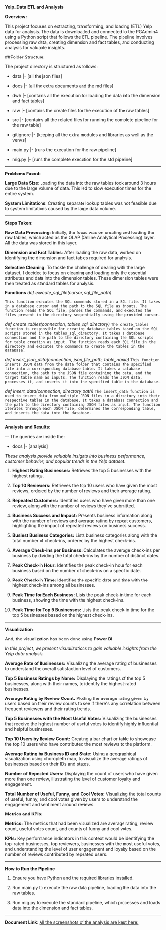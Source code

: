 **Yelp_Data ETL and Analysis**

**Overview:**

This project focuses on extracting, transforming, and loading (ETL) Yelp data for analysis. The data is downloaded and connected to the PGAdmin4 using a Python script that follows the ETL pipeline. The pipeline involves processing raw data, creating dimension and fact tables, and conducting analysis for valuable insights.

##Folder Structure:

The project directory is structured as follows:

- data
  |- [all the json files]
  
- docs 
  |- [all the extra documents and the md files]
  
- dwh 
  |- [contains all the execution for loading the data into the dimension and fact tables]
  
- raw 
  |- [contains the create files for the execution of the raw tables]
  
- src 
  |- [contains all the related files for running the complete pipeline for the raw table]
  
- gitignore
  |- [keeping all the extra modules and libraries as well as the venvs]
  
- main.py 
  |- [runs the execution for the raw pipeline]
  
- mig.py
  |- [runs the complete execution for the std pipeline]


------------------------
**Problems Faced:**

**Large Data Size**: Loading the data into the raw tables took around 3 hours due to the large volume of data. This led to slow execution times for the entire system.

**System Limitations**: Creating separate lookup tables was not feasible due to system limitations caused by the large data volume.

---------------------
**Steps Taken:**

**Raw Data Processing**: Initially, the focus was on creating and loading the raw tables, which acted as the OLAP (Online Analytical Processing) layer. All the data was stored in this layer.

**Dimension and Fact Tables**: After loading the raw data, worked on identifying the dimension and fact tables required for analysis.

**Selective Cleaning**: To tackle the challenge of dealing with the large dataset, I decided to focus on cleaning and loading only the essential attributes and data into the dimension tables. These dimension tables were then treated as standard tables for analysis.


**Functions**
*def execute_sql_file(cursor, sql_file_path)*

```This function executes the SQL commands stored in a SQL file. It takes in a database cursor and the path to the SQL file as inputs. The function reads the SQL file, parses the commands, and executes the files present in the directory sequentially using the provided cursor.```

*def create_tables(connection, tables_sql_directory)*
``` The create_tables function is responsible for creating database tables based on the SQL scripts stored in the tables_sql_directory. It takes a database connection and the path to the directory containing the SQL scripts for table creation as input. The function reads each SQL file in the directory and executes the commands to create the tables in the database. ```

*def insert_json_data(connection, json_file_path, table_name)*
``` This function inserts JSON data from the data folder that contains the specified file into a corresponding database table. It takes a database connection, the path to the JSON file containing the data, and the target table name as inputs. The function reads the JSON data, processes it, and inserts it into the specified table in the database. ```

*def insert_data(connection, directory_path)*
``` The insert_data function is used to insert data from multiple JSON files in a directory into their respective tables in the database. It takes a database connection and the path to the directory containing JSON files as input. The function iterates through each JSON file, determines the corresponding table, and inserts the data into the database. ```


****************************************************************************************************************************************************
**Analysis and Results**:

-- The queries are inside the:
  
- docs 
  |- [analysis]

*These analysis provide valuable insights into business performance, customer behavior, and popular trends in the Yelp dataset.*

1. **Highest Rating Businesses:** Retrieves the top 5 businesses with the highest ratings.

2. **Top 10 Reviewers:** Retrieves the top 10 users who have given the most reviews, ordered by the number of reviews and their average rating.

3. **Repeated Customers:** Identifies users who have given more than one review, along with the number of reviews they've submitted.

4. **Business Success and Impact:** Presents business information along with the number of reviews and average rating by repeat customers, highlighting the impact of repeated reviews on business success.

5. **Busiest Business Categories:** Lists business categories along with the total number of check-ins, ordered by the highest check-ins.

6. **Average Check-ins per Business:** Calculates the average check-ins per business by dividing the total check-ins by the number of distinct dates.

7. **Peak Check-in Hour:** Identifies the peak check-in hour for each business based on the number of check-ins on a specific date.

8. **Peak Check-in Time:** Identifies the specific date and time with the highest check-ins among all businesses.

9. **Peak Time for Each Business:** Lists the peak check-in time for each business, showing the time with the highest check-ins.

10. **Peak Time for Top 5 Businesses:** Lists the peak check-in time for the top 5 businesses based on the highest check-ins.

-----------------------
**Visualization**

And, the visualization has been done using **Power BI**

*In this project, we present visualizations to gain valuable insights from the Yelp data analysis.*

**Average Rate of Businesses:** Visualizing the average rating of businesses to understand the overall satisfaction level of customers.

**Top 5 Business Ratings by Name:** Displaying the ratings of the top 5 businesses, along with their names, to identify the highest-rated businesses.

**Average Rating by Review Count:** Plotting the average rating given by users based on their review counts to see if there's any correlation between frequent reviewers and their rating trends.

**Top 5 Businesses with the Most Useful Votes:** Visualizing the businesses that receive the highest number of useful votes to identify highly influential and helpful businesses.

**Top 10 Users by Review Count:** Creating a bar chart or table to showcase the top 10 users who have contributed the most reviews to the platform.

**Average Rating by Business ID and State:** Using a geographical visualization using choropleth map, to visualize the average ratings of businesses based on their IDs and states.

**Number of Repeated Users:** Displaying the count of users who have given more than one review, illustrating the level of customer loyalty and engagement.

**Total Number of Useful, Funny, and Cool Votes:** Visualizing the total counts of useful, funny, and cool votes given by users to understand the engagement and sentiment around reviews.


**Metrics and KPIs:**

**Metrics:** The metrics that had been visualized are average rating, review count, useful votes count, and counts of funny and cool votes.

**KPIs:** Key performance indicators in this context would be identifying the top-rated businesses, top reviewers, businesses with the most useful votes, and understanding the level of user engagement and loyalty based on the number of reviews contributed by repeated users.

***********************************************************************************************************************************************

**How to Run the Pipeline**

1. Ensure you have Python and the required libraries installed.

2. Run main.py to execute the raw data pipeline, loading the data into the raw tables.

3. Run mig.py to execute the standard pipeline, which processes and loads data into the dimension and fact tables.

----------------------
**Document Link**:
[All the screenshots of the analysis are kept here: ](https://docs.google.com/document/d/1USr7yQkzmcx9m8-XWBUvIq5u_f-7jXAThRHSrcOw5h0/edit?usp=sharing)












